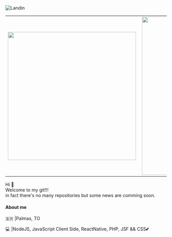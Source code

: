 ![Landin](http://cdrtechnology.com.br/wp-content/capa_github2.png)

<center>
<table>
  <tr>
      <td><img width="400px" align="left" src="https://github-readme-stats.vercel.app/api/top-langs/?username=iurylandin&hide=html&layout=compact&theme=gruvbox" /></td>
      <td><img width="495px" align="left" src="https://github-readme-stats.vercel.app/api?username=iurylandin&theme=gruvbox" /></td>
  </tr>   
</table>
</center>

Hi 👋 <br>
Welcome to my git!!!<br>
in fact there's no many repositories but some news are comming soon.

#### About me

<p>🇧🇷  |Palmas, TO</p>
<p>💻 |NodeJS, JavaScript Client Side, ReactNative, PHP, JSF && CSS💕</p>

